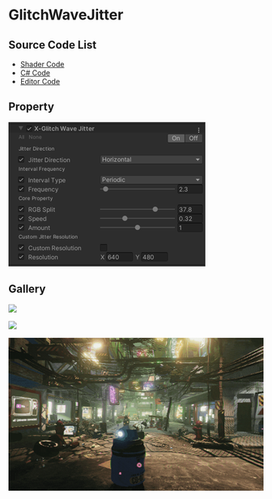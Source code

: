 
# GlitchWaveJitter

## Source Code List
- [Shader Code](Shader/GlitchWaveJitter.shader)
- [C# Code](GlitchWaveJitter.cs)
- [Editor Code](Editor/GlitchWaveJitterEditor.cs)


## Property
![](https://raw.githubusercontent.com/QianMo/X-PostProcessing-Gallery/master/Media/Glitch/GlitchWaveJitter/GlitchWaveJitter.png)

## Gallery

![](https://raw.githubusercontent.com/QianMo/X-PostProcessing-Gallery/master/Media/Glitch/GlitchWaveJitter/GlitchWaveJitter-2.gif)

![](https://raw.githubusercontent.com/QianMo/X-PostProcessing-Gallery/master/Media/Glitch/GlitchWaveJitter/GlitchWaveJitter-3.gif)

![](https://raw.githubusercontent.com/QianMo/X-PostProcessing-Gallery/master/Media/Glitch/GlitchWaveJitter/GlitchWaveJitter.gif)
